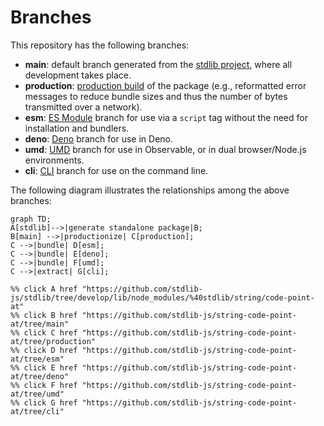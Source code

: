 <!--

@license Apache-2.0

Copyright (c) 2023 The Stdlib Authors.

Licensed under the Apache License, Version 2.0 (the "License");
you may not use this file except in compliance with the License.
You may obtain a copy of the License at

    http://www.apache.org/licenses/LICENSE-2.0

Unless required by applicable law or agreed to in writing, software
distributed under the License is distributed on an "AS IS" BASIS,
WITHOUT WARRANTIES OR CONDITIONS OF ANY KIND, either express or implied.
See the License for the specific language governing permissions and
limitations under the License.

-->

# Branches

This repository has the following branches:

-   **main**: default branch generated from the [stdlib project][stdlib-url], where all development takes place.
-   **production**: [production build][production-url] of the package (e.g., reformatted error messages to reduce bundle sizes and thus the number of bytes transmitted over a network).
-   **esm**: [ES Module][esm-url] branch for use via a `script` tag without the need for installation and bundlers.
-   **deno**: [Deno][deno-url] branch for use in Deno.
-   **umd**: [UMD][umd-url] branch for use in Observable, or in dual browser/Node.js environments.
-   **cli**: [CLI][cli-url] branch for use on the command line.

The following diagram illustrates the relationships among the above branches:

```mermaid
graph TD;
A[stdlib]-->|generate standalone package|B;
B[main] -->|productionize| C[production];
C -->|bundle| D[esm];
C -->|bundle| E[deno];
C -->|bundle| F[umd];
C -->|extract| G[cli];

%% click A href "https://github.com/stdlib-js/stdlib/tree/develop/lib/node_modules/%40stdlib/string/code-point-at"
%% click B href "https://github.com/stdlib-js/string-code-point-at/tree/main"
%% click C href "https://github.com/stdlib-js/string-code-point-at/tree/production"
%% click D href "https://github.com/stdlib-js/string-code-point-at/tree/esm"
%% click E href "https://github.com/stdlib-js/string-code-point-at/tree/deno"
%% click F href "https://github.com/stdlib-js/string-code-point-at/tree/umd"
%% click G href "https://github.com/stdlib-js/string-code-point-at/tree/cli"
```

[stdlib-url]: https://github.com/stdlib-js/stdlib/tree/develop/lib/node_modules/%40stdlib/string/code-point-at
[production-url]: https://github.com/stdlib-js/string-code-point-at/tree/production
[deno-url]: https://github.com/stdlib-js/string-code-point-at/tree/deno
[umd-url]: https://github.com/stdlib-js/string-code-point-at/tree/umd
[esm-url]: https://github.com/stdlib-js/string-code-point-at/tree/esm
[cli-url]: https://github.com/stdlib-js/string-code-point-at/tree/cli